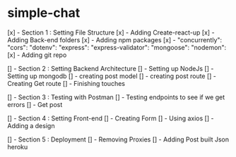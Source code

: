 # simple-chat

[x] - Section 1 : Setting File Structure
    [x] - Adding Create-react-up 
    [x] - Adding Back-end folders
    [x] - Adding npm packages
    [x]  -   "concurrently": 
            "cors": 
            "dotenv":
            "express": 
            "express-validator": 
            "mongoose": 
            "nodemon": 
    [x] - Adding git repo
    
[] - Section 2 : Setting Backend Architecture
    [] - Setting up NodeJs 
    [] - Setting up mongodb
    [] - creating post model
        [] - creating post route
    [] - Creating Get route 
    [] - Finishing touches 

[] - Section 3 : Testing with Postman
    [] - Testing endpoints to see if we get errors
    [] - Get post 

[] - Section 4 : Setting Front-end
    [] - Creating Form
    [] - Using axios 
    [] - Adding a  design

[] - Section 5 : Deployment
    [] - Removing Proxies 
    [] - Adding Post built Json heroku 